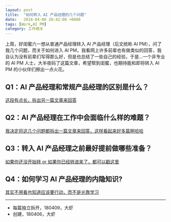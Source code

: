 ```yaml
---
layout: post
title:  "如何转入 AI 产品经理的几个问题"
date:   2018-04-06 20:42:00 +0800
tags: [Work,AI PM]
category: 工作相关
---
```



上周，好闺蜜六一想从普通产品经理转入 AI 产品经理（后文统称 AI PM），问了我几个问题，而关于如何进入 AI PM，我看网上许多前辈也有做类似的回答，我自认为没有前辈们写得那么好，但是也总结了一些自己的经验，于是...一个非专业的 AI PM 人士，大半夜码了这篇文章，希望帮到闺蜜，也期待能和即将转入 AI PM 的小伙伴们擦出一点火花。

## Q1：AI 产品经理和常规产品经理的区别是什么？

[这段有点长，拆出另一篇文章来回答](http://www.ramywu.com/jekyll/update/2018/04/09/Difference-between-AI-PM-and-PM.html)


## Q2：AI 产品经理在工作中会面临什么样的难题？

[我决定将这几个问题都拆出一篇文章来回答，这样看起来好多篇啊哈哈](http://www.ramywu.com/jekyll/update/2018/04/09/What-Problems-in-AI-PM-works.html)


## Q3：转入 AI 产品经理之前最好提前做哪些准备？

[如果你还没开始转 or 如果你已经转进来了，都可以戳这里](http://www.ramywu.com/jekyll/update/2018/04/09/Get-Ready-For-AI-PM.html)


## Q4：如何学习 AI 产品经理的内隐知识?

[其实不用看也知道应该要行动，而不是光靠学习](http://www.ramywu.com/jekyll/update/2018/04/09/How-to-Learn-AI-PM-Tacit-Knowledge.html)

---


- 每篇独立拆开，180409，大虾
- 创建，180406，大虾


